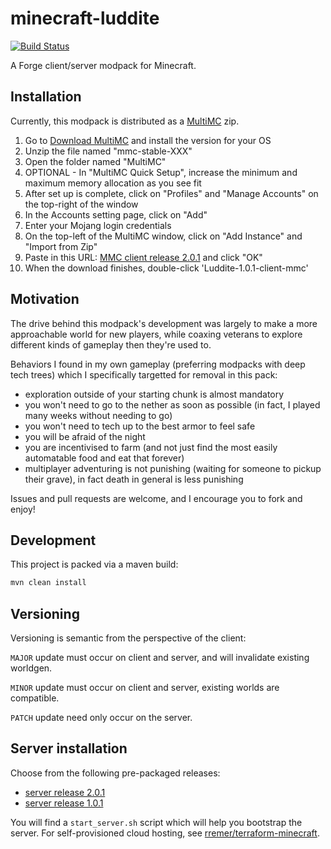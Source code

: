 # minecraft-luddite

[![Build Status](https://travis-ci.org/rremer/minecraft-luddite.svg?branch=master)](https://travis-ci.org/rremer/minecraft-luddite)

A Forge client/server modpack for Minecraft.

## Installation

Currently, this modpack is distributed as a [MultiMC] zip.

1. Go to [Download MultiMC] and install the version for your OS
2. Unzip the file named "mmc-stable-XXX"
3. Open the folder named "MultiMC" 
4. OPTIONAL - In "MultiMC Quick Setup", increase the minimum and maximum memory allocation as you see fit 
5. After set up is complete, click on "Profiles" and "Manage Accounts" on the top-right of the window
6. In the Accounts setting page, click on "Add"
7. Enter your Mojang login credentials
8. On the top-left of the MultiMC window, click on "Add Instance" and "Import from Zip"
9. Paste in this URL: [MMC client release 2.0.1] and click "OK"
10. When the download finishes, double-click 'Luddite-1.0.1-client-mmc'

## Motivation

The drive behind this modpack's development was largely to make a more approachable world for new players, while coaxing veterans to explore different kinds of gameplay then they're used to.

Behaviors I found in my own gameplay (preferring modpacks with deep tech trees) which I specifically targetted for removal in this pack:
* exploration outside of your starting chunk is almost mandatory
* you won't need to go to the nether as soon as possible (in fact, I played many weeks without needing to go)
* you won't need to tech up to the best armor to feel safe
* you will be afraid of the night
* you are incentivised to farm (and not just find the most easily automatable food and eat that forever)
* multiplayer adventuring is not punishing (waiting for someone to pickup their grave), in fact death in general is less punishing

Issues and pull requests are welcome, and I encourage you to fork and enjoy!

## Development

This project is packed via a maven build:

```sh
mvn clean install
```

## Versioning

Versioning is semantic from the perspective of the client:

```MAJOR``` update must occur on client and server, and will invalidate existing worldgen.

```MINOR``` update must occur on client and server, existing worlds are compatible.

```PATCH``` update need only occur on the server.

## Server installation

Choose from the following pre-packaged releases:
 * [server release 2.0.1]
 * [server release 1.0.1]

 You will find a ```start_server.sh``` script which will help you bootstrap the server. For self-provisioned cloud hosting, see [rremer/terraform-minecraft].


[MultiMC]:https://multimc.org/
[Download MultiMC]:https://multimc.org/#Download
[MMC client release 2.0.1]:https://storage.googleapis.com/minecraft-luddite/2.0.1/Luddite-2.0.1-client-mmc.zip
[server release 2.0.1]:https://storage.googleapis.com/minecraft-luddite/2.0.1/Luddite-2.0.1-server.zip
[server release 1.0.1]:https://storage.googleapis.com/minecraft-luddite/1.0.1/Luddite-1.0.1-server.zip
[rremer/terraform-minecraft]:https://github.com/rremer/terraform-minecraft
